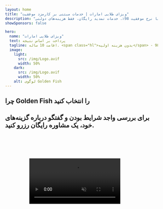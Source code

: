 ```yaml
---
layout: home
title: "ویزای طلایی امارات | خدمات مبتنی بر کارمزد موفقیت"
description: "ویزای اقامت 10 ساله ممتاز بدون هزینه اولیه - فقط پس از تأیید پرداخت کنید. مدیریت کامل درخواست با نرخ موفقیت 98٪. خدمات تمدید رایگان، فقط هزینه‌های دولتی."
showSponsors: false

hero:
  name: "ویزای طلایی امارات"
  text: پرداخت بر اساس نتیجه
  tagline: اقامت 10 ساله. <span class="hl">بدون هزینه اولیه</span> - پرداخت فقط پس از تأیید. نرخ موفقیت 98٪.
  image:
    light:
      src: /img/Logo.avif
      width: 50%
    dark:
      src: /img/Logo.avif
      width: 50%
    alt: لوگوی Golden Fish
---
```


<FeatureCards :features="[
  {
    title: 'مزایای ویزای طلایی امارات',
    items: [
      'اعتبار 10 ساله با امکان تمدید در صورت حفظ شرایط لازم',
      '**نیازی به ورود به امارات هر 6 ماه نیست**',
      'مالکیت 100٪ کسب و کار مجاز است',
      'امکان اسپانسر کردن اعضای خانواده و کارکنان خانگی نامحدود',
      'اسپانسر کردن فرزندان تا سن 25 سال',
      'شامل اسپانسر کردن والدین',
      'نیازی به اسپانسر یا کارفرما نیست'
    ],
    linkText: 'اطلاعات بیشتر',
    link: '../../company-registration/golden-visa#key-benefits-of-the-uae-golden-visa',
    icon: {
      light: '/img/iStock-1785818081.avif',
      dark: '/img/iStock-1203821481.avif',
      alt: 'خدمات ویزا',
      width: '100%'
    }
  },
  {
    title: 'نحوه دریافت ویزای طلایی امارات',
    items: [
      'سرمایه‌گذاری 2 میلیون درهم در املاک امارات',
      'سپرده 2 میلیون درهم در صندوق‌های سرمایه‌گذاری امارات',
      'کسب و کار با سرمایه 2 میلیون درهم',
      'مشارکت سالانه 250 هزار درهمی FTA',
      'متخصصان ماهر',
      'نوابغ با استعداد'
    ],
    linkText: 'اطلاعات بیشتر',
    link: '../../company-registration/golden-visa#uae-golden-visa-eligibility-and-requirements',
    icon: {
      light: '/img/iStock-1333000394.avif',
      dark: '/img/iStock-584576538.avif',
      alt: 'خدمات ویزا',
      width: '10%'
    }
  },
  {
    title: 'فرآیند ویزای طلایی',
    bullet: '✓',
    items: [
      'ارزیابی اولیه واجد شرایط بودن',
      'آماده‌سازی و تأیید مدارک',
      'معاینات پزشکی و بیومتریک',
      'ارسال و پردازش درخواست',
      'صدور کارت هویت امارات و ویزا',
      'اسپانسر کردن ویزای خانواده (اختیاری)'
    ],
    linkText: 'اطلاعات بیشتر',
    link: '../../company-registration/golden-visa#uae-golden-visa-application-process',
    icon: {
      light: '/img/ILONMASKID.webp',
      dark: '/img/ILONMASKID.webp',
      alt: 'خدمات ویزا',
      width: '100%'
    }
  }
]" />

## چرا Golden Fish را انتخاب کنید

<BenefitsList :features="[
  {
    icon: '💰',
    title: 'هزینه‌های مبتنی بر موفقیت',
    text: '**تا زمانی که ویزای طلایی شما تأیید نشود، پرداختی نخواهید داشت.** شفافیت کامل بدون هزینه‌های پنهان.'
  },
  {
    icon: '📈',
    title: 'نرخ موفقیت اثبات شده',
    text: 'نرخ تأیید ۹۸٪ با صدها ویزای طلایی صادر شده از طریق پردازش ویژه ما.'
  },
  {
    icon: '📋',
    title: 'مدیریت کامل',
    text: 'رسیدگی کامل از مستندسازی تا صدور ویزا، با توجه به تمام جزئیات.'
  },
  {
    icon: '👨‍💼',
    title: 'تخصص محلی امارات',
    text: 'متخصصان اختصاصی در دبی راهنمایی تخصصی در هر مرحله از فرآیند ارائه می‌دهند.'
  },
  {
    icon: '🔍',
    title: 'پردازش ویژه',
    text: 'ارتباط مستقیم با مقامات و کانال‌های سریع برای تأییدیه‌های سریع‌تر.'
  },
  {
    icon: '🔄',
    title: 'پشتیبانی تمدید',
    text: 'کمک رایگان برای تمدید ویزا با **بدون هزینه‌های نمایندگی** - فقط هزینه‌های دولتی.'
  }
]" />

## برای بررسی واجد شرایط بودن و گفتگو درباره گزینه‌های خود، یک مشاوره رایگان رزرو کنید.

<video  autoplay muted playsinline style="padding: 80px" >
  <source src="/img/iStock-2185912341.mp4" type="video/mp4">
</video>

<ContactFormModal 
  formName="Golden Visa [offer]" 
  buttonText="دریافت مشاوره رایگان" 
  categoryLabel="سطح پشتیبانی مورد نیاز: *" 
  categoryPlaceholderText="سطح پشتیبانی خود را انتخاب کنید"
  messageLabel="به ما کمک کنید برای مشاوره شما آماده شویم (توصیه می‌شود)"
  messagePlaceholderText="درباره ترجیحات سرمایه‌گذاری، اعضای خانواده، زمان‌بندی یا هر سؤال خاص خود به ما بگویید"
  :services="[
  'پایه — فقط مدارک و مشاوره‌های ضروری',
  'استاندارد — مستندات کامل و راهنمایی در مراحل اصلی',
  'جامع — مدیریت کامل فرآیند با حداقل مشارکت از طرف شما',
  'سفارشی — نیاز به بررسی جزئیات خاص و الزامات ویژه',
  ]"/>

<!-- <ImageGrid :images="[
  { src: '/img/ILONMASKID.webp', href: './immigration.md', alt: 'مهاجرت به امارات' },
  { src: '/img/ILONMASKID.webp', href: './immigration.md', alt: 'مهاجرت به امارات' },
]"/> -->